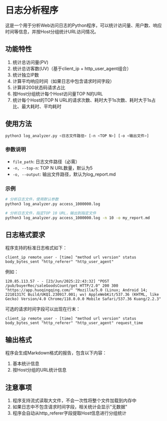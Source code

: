 # 日志分析程序

这是一个用于分析Web访问日志的Python程序，可以统计访问量、用户数、响应时间等信息，并按Host分组统计URL访问情况。

## 功能特性

1. 统计总访问量(PV)
2. 统计总访客数(UV)（基于client_ip + http_user_agent组合）
3. 统计独立IP数
4. 计算平均响应时间（如果日志中包含请求时间字段）
5. 计算非200状态码请求占比
6. 按Host分组统计每个Host访问量TOP N的URL
7. 统计每个Host的TOP N URL的请求次数、耗时大于1s次数、耗时大于1s占比、最大耗时、平均耗时

## 使用方法

```bash
python3 log_analyzer.py <日志文件路径> [-n <TOP N>] [-o <输出文件>]
```

### 参数说明

- `file_path`: 日志文件路径（必需）
- `-n, --top-n`: TOP N URL数量，默认为5
- `-o, --output`: 输出文件路径，默认为log_report.md

### 示例

```bash
# 分析日志文件，使用默认参数
python3 log_analyzer.py access_1000000.log

# 分析日志文件，指定TOP 10 URL，输出到指定文件
python3 log_analyzer.py access_1000000.log -n 10 -o my_report.md
```

## 日志格式要求

程序支持的标准日志格式如下：

```
client_ip remote_user - [time] "method url version" status body_bytes_sent "http_referer" "http_user_agent"
```

例如：
```
120.85.113.57 - - [23/Jun/2025:22:43:32] "POST /pub/buyerRec/saleGoodsCount/get HTTP/2.0" 200 300 "https://app.huoqingqing.com/" "Mozilla/5.0 (Linux; Android 14; 22101317C Build/UKQ1.230917.001; wv) AppleWebKit/537.36 (KHTML, like Gecko) Version/4.0 Chrome/118.0.0.0 Mobile Safari/537.36 Kuang/2.2.3"
```

可选的请求时间字段可以出现在行末：
```
client_ip remote_user - [time] "method url version" status body_bytes_sent "http_referer" "http_user_agent" request_time
```

## 输出格式

程序会生成Markdown格式的报告，包含以下内容：

1. 基本统计信息
2. 按Host分组的URL统计信息

## 注意事项

1. 程序支持流式读取大文件，不会一次性将整个文件加载到内存中
2. 如果日志中不包含请求时间字段，相关统计会显示"无数据"
3. 程序会自动从http_referer字段提取Host信息进行分组统计